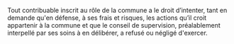 Tout contribuable inscrit au rôle de la commune a le droit d’intenter, tant en demande qu'en défense, à ses frais et risques, les actions qu’il croit appartenir à la commune et que le conseil de supervision, préalablement interpellé par ses soins à en délibérer, a refusé ou négligé d'exercer.
